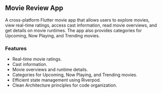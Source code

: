 ## Movie Review App

A cross-platform Flutter movie app that allows users to explore movies, view real-time ratings, access cast information, read movie overviews, and get details on movie runtimes. The app also provides categories for Upcoming, Now Playing, and Trending movies.

### Features

- Real-time movie ratings.
- Cast information.
- Movie overviews and runtime details.
- Categories for Upcoming, Now Playing, and Trending movies.
- Efficient state management using Riverpod.
- Clean Architecture principles for code organization.